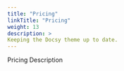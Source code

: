 ```yaml
---
title: "Pricing"
linkTitle: "Pricing"
weight: 13
description: >
Keeping the Docsy theme up to date.
---
```


Pricing Description

